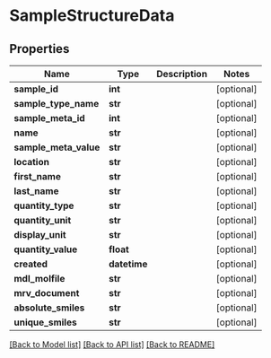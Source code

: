 # SampleStructureData

## Properties
Name | Type | Description | Notes
------------ | ------------- | ------------- | -------------
**sample_id** | **int** |  | [optional] 
**sample_type_name** | **str** |  | [optional] 
**sample_meta_id** | **int** |  | [optional] 
**name** | **str** |  | [optional] 
**sample_meta_value** | **str** |  | [optional] 
**location** | **str** |  | [optional] 
**first_name** | **str** |  | [optional] 
**last_name** | **str** |  | [optional] 
**quantity_type** | **str** |  | [optional] 
**quantity_unit** | **str** |  | [optional] 
**display_unit** | **str** |  | [optional] 
**quantity_value** | **float** |  | [optional] 
**created** | **datetime** |  | [optional] 
**mdl_molfile** | **str** |  | [optional] 
**mrv_document** | **str** |  | [optional] 
**absolute_smiles** | **str** |  | [optional] 
**unique_smiles** | **str** |  | [optional] 

[[Back to Model list]](../README.md#documentation-for-models) [[Back to API list]](../README.md#documentation-for-api-endpoints) [[Back to README]](../README.md)


